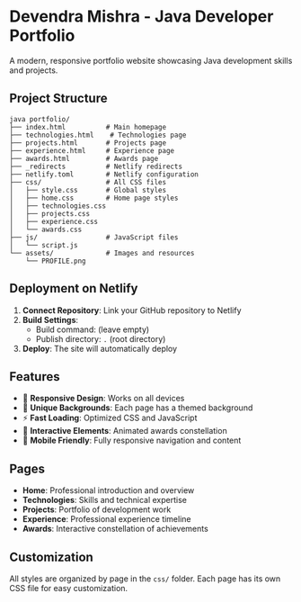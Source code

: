 # Devendra Mishra - Java Developer Portfolio

A modern, responsive portfolio website showcasing Java development skills and projects.

## Project Structure

```
java portfolio/
├── index.html          # Main homepage
├── technologies.html    # Technologies page
├── projects.html       # Projects page
├── experience.html     # Experience page
├── awards.html         # Awards page
├── _redirects          # Netlify redirects
├── netlify.toml        # Netlify configuration
├── css/                # All CSS files
│   ├── style.css       # Global styles
│   ├── home.css        # Home page styles
│   ├── technologies.css
│   ├── projects.css
│   ├── experience.css
│   └── awards.css
├── js/                 # JavaScript files
│   └── script.js
└── assets/             # Images and resources
    └── PROFILE.png
```

## Deployment on Netlify

1. **Connect Repository**: Link your GitHub repository to Netlify
2. **Build Settings**:
   - Build command: (leave empty)
   - Publish directory: `.` (root directory)
3. **Deploy**: The site will automatically deploy

## Features

- 🌟 **Responsive Design**: Works on all devices
- 🎨 **Unique Backgrounds**: Each page has a themed background
- ⚡ **Fast Loading**: Optimized CSS and JavaScript
- 🎯 **Interactive Elements**: Animated awards constellation
- 📱 **Mobile Friendly**: Fully responsive navigation and content

## Pages

- **Home**: Professional introduction and overview
- **Technologies**: Skills and technical expertise
- **Projects**: Portfolio of development work
- **Experience**: Professional experience timeline
- **Awards**: Interactive constellation of achievements

## Customization

All styles are organized by page in the `css/` folder. Each page has its own CSS file for easy customization.

